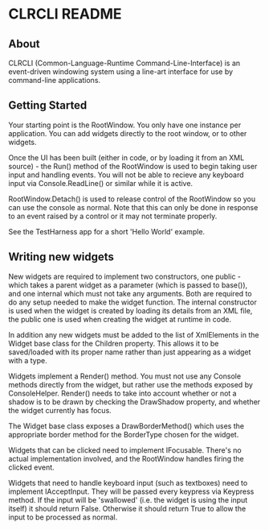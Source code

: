 CLRCLI README
===============

About
-----
CLRCLI (Common-Language-Runtime Command-Line-Interface) is an event-driven
windowing system using a line-art interface for use by command-line
applications.


Getting Started
---------------
Your starting point is the RootWindow. You only have one instance per 
application. You can add widgets directly to the root window, or to other
widgets.

Once the UI has been built (either in code, or by loading it from an XML
source) - the Run() method of the RootWindow is used to begin taking user input
and handling events. You will not be able to recieve any keyboard input via
Console.ReadLine() or similar while it is active.

RootWindow.Detach() is used to release control of the RootWindow so you can use
the console as normal. Note that this can only be done in response to an event
raised by a control or it may not terminate properly.

See the TestHarness app for a short 'Hello World' example.


Writing new widgets
-------------------

New widgets are required to implement two constructors, one public - which
takes a parent widget as a parameter (which is passed to base()), and one
internal which must not take any arguments. Both are required to do any setup
needed to make the widget function. The internal constructor is used when the
widget is created by loading its details from an XML file, the public one is
used when creating the widget at runtime in code.

In addition any new widgets must be added to the list of XmlElements in the
Widget base class for the Children property. This allows it to be saved/loaded
with its proper name rather than just appearing as a widget with a type.

Widgets implement a Render() method. You must not use any Console methods
directly from the widget, but rather use the methods exposed by ConsoleHelper.
Render() needs to take into account whether or not a shadow is to be drawn by
checking the DrawShadow property, and whether the widget currently has focus.

The Widget base class exposes a DrawBorderMethod() which uses the appropriate
border method for the BorderType chosen for the widget.

Widgets that can be clicked need to implement IFocusable. There's no actual
implementation involved, and the RootWindow handles firing the clicked event.

Widgets that need to handle keyboard input (such as textboxes) need to
implement IAcceptInput. They will be passed every keypress via Keypress method.
If the input will be 'swallowed' (i.e. the widget is using the input itself) 
it should return False. Otherwise it should return True to allow the input to
be processed as normal.